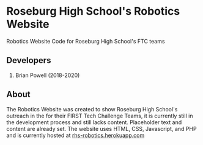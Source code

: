 # Roseburg High School's Robotics Website
Robotics Website Code for Roseburg High School's FTC teams

## Developers
1. Brian Powell (2018-2020)

## About
The Robotics Website was created to show Roseburg High School's outreach in the for their FIRST Tech Challenge Teams, it is currently still in the development process and still lacks content. Placeholder text and content are already set. The website uses HTML, CSS, Javascript, and PHP and is currently hosted at [rhs-robotics.herokuapp.com](rhs-robotics.herokuapp.com)
